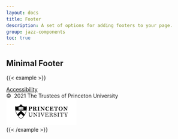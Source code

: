 ```yaml
---
layout: docs
title: Footer
description: A set of options for adding footers to your page.
group: jazz-components
toc: true
---
```


## Minimal Footer

{{< example >}}
<footer>
  <div class="container">
    <div class="border-top border-2 border-dark">
      <div class="ps-3 d-flex align-items-center flex-sm-column flex-lg-row">
        <div class="pe-4">
          <a href="#" class="text-uppercase text-dark fw-bold fs-7">Accessibility</a>
        </div>
        <div class="d-flex align-items-center justify-content-center flex-grow-1 fw-bold">
          <span class="fs-5">&copy;&nbsp;&nbsp;</span>2021 The Trustees of Princeton University
        </div>
        <div class="text-end logo text-danger">
          <img src="/logos/pu-logo-stacked-bw.svg" height="70" alt="Princeton Logo"/>
        </div>
      </div>
    </div>
  </div>
</footer>
{{< /example >}}
